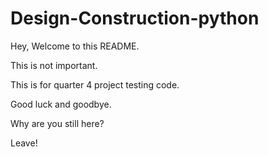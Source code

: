 # Design-Construction-python
Hey,
Welcome to this README.

This is not important.

This is for quarter 4 project testing code.

Good luck and goodbye.





Why are you still here?

Leave!
